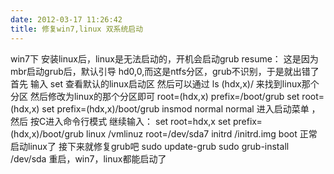 ```yaml
---
date: 2012-03-17 11:26:42
title: 修复win7,linux 双系统启动
---
```



win7下 安装linux后，linux是无法启动的，开机会启动grub resume：
这是因为 mbr启动grub后，默认引导 hd0,0,而这是ntfs分区，grub不识别，于是就出错了
首先 输入 set 查看默认的linux启动区
然后可以通过 ls  (hdx,x)/   来找到linux那个分区
然后修改为linux的那个分区即可
root=(hdx,x)
prefix=/boot/grub
set root=(hdx,x)
set prefix=(hdx,x)/boot/grub
insmod normal
normal
进入启动菜单 ，然后 按C进入命令行模式
继续输入： set root=hdx,x
          set prefix=(hdx,x)/boot/grub
          linux /vmlinuz root=/dev/sda7
          initrd /initrd.img
          boot
正常启动linux了
接下来就修复grub吧
sudo update-grub
sudo grub-install /dev/sda
重启，win7，linux都能启动了


